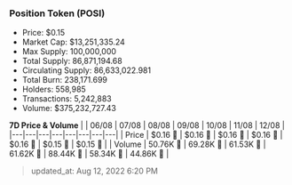 
  ### Position Token (POSI)
  - Price: $0.15
  - Market Cap: $13,251,335.24
  - Max Supply: 100,000,000
  - Total Supply: 86,871,194.68
  - Circulating Supply: 86,633,022.981
  - Total Burn: 238,171.699
  - Holders: 558,985
  - Transactions: 5,242,883
  - Volume: $375,232,727.43

  **7D Price & Volume**
  | | 06&#x2F;08 | 07&#x2F;08 | 08&#x2F;08 | 09&#x2F;08 | 10&#x2F;08 | 11&#x2F;08 | 12&#x2F;08 |
  |---|---|---|---|---|---|---|---|
  | Price | $0.16 🔻 | $0.16 🔻 | $0.16 🚀 | $0.16 🔻 | $0.16 🚀 | $0.15 🔻 | $0.15 🔻 |
  | Volume | 50.76K 🔻 | 69.28K 🚀 | 61.53K 🔻 | 61.62K 🚀 | 88.44K 🚀 | 58.34K 🔻 | 44.86K 🔻 |

  > updated_at: Aug 12, 2022 6:20 PM
